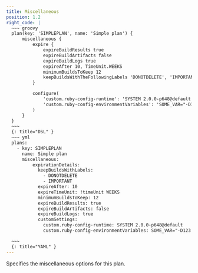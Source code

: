 ```yaml
---
title: Miscellaneous
position: 1.2
right_code: |
  ~~~ groovy
  plan(key: 'SIMPLEPLAN', name: 'Simple plan') {
      miscellaneous {
          expire {
              expireBuildResults true
              expireBuildArtifacts false
              expireBuildLogs true
              expireAfter 10, TimeUnit.WEEKS
              minimumBuildsToKeep 12
              keepBuildsWithTheFollowingLabels 'DONOTDELETE', 'IMPORTANT'
          }

          configure(
              'custom.ruby-config-runtime': 'SYSTEM 2.0.0-p648@default',
              'custom.ruby-config-environmentVariables': 'SOME_VAR="-D123 -R345"'
          )
      }
  }
  ~~~
  {: title="DSL" }
  ~~~ yml
  plans:
    - key: SIMPLEPLAN
      name: Simple plan
      miscellaneous:
          expirationDetails:
            keepBuildsWithLabels:
              - DONOTDELETE
              - IMPORTANT
            expireAfter: 10
            expireTimeUnit: !timeUnit WEEKS
            minimumBuildsToKeep: 12
            expireBuildResults: true
            expireBuildArtifacts: false
            expireBuildLogs: true
            customSettings:
              custom.ruby-config-runtime: SYSTEM 2.0.0-p648@default
              custom.ruby-config-environmentVariables: SOME_VAR="-D123 -R345"

  ~~~
  {: title="YAML" } 
---
```

Specifies the miscellaneous options for this plan.